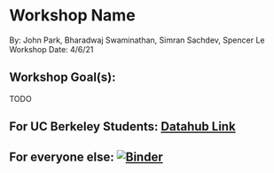 # Workshop Name
By: John Park, Bharadwaj Swaminathan, Simran Sachdev, Spencer Le
Workshop Date: 4/6/21

## Workshop Goal(s): 
TODO

## For UC Berkeley Students: [Datahub Link]()

## For everyone else: [![Binder](https://mybinder.org/badge_logo.svg)]()

